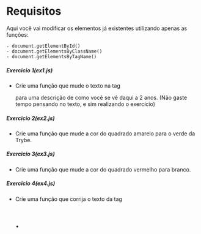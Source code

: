 # Requisitos

Aqui você vai modificar os elementos já existentes utilizando apenas as funções:

    - document.getElementById()
    - document.getElementsByClassName()
    - document.getElementsByTagName()
    
##### Exercicio 1(ex1.js)

* Crie uma função que mude o texto na tag <p> para uma descrição de como você se vê daqui a 2 anos.
(Não gaste tempo pensando no texto, e sim realizando o exercício)

##### Exercicio 2(ex2.js)

* Crie uma função que mude a cor do quadrado amarelo para o verde da Trybe.

##### Exercicio 3(ex3.js)

* Crie uma função que mude a cor do quadrado vermelho para branco.
 
##### Exercicio 4(ex4.js)

* Crie uma função que corrija o texto da tag <h1>.
